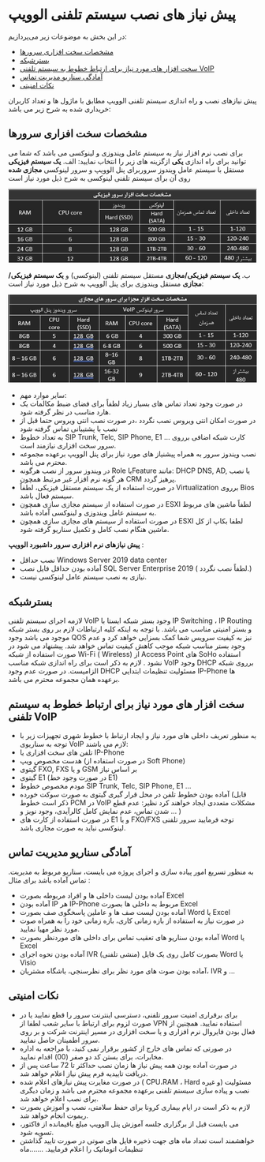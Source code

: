 # پیش نیاز های نصب سیستم تلفنی الوویپ

در این بخش به موضوعات زیر می‌پردازیم:

- [مشخصات سخت افزاری سرورها ]()
- [بسترشبکه ]()
- [سخت افزار های مورد نیاز برای ارتباط خطوط به سیستم تلفنی VoIP ]()
- [آمادگی سناریو مدیریت تماس ]()
- [نکات امنیتی ]()

پیش نیازهای نصب و راه اندازی سیستم تلفنی الوویپ مطابق با ماژول ها و تعداد کاربران خریداری شده به شرح زیر می باشد:

## مشخصات سخت افزاری سرورها 
برای نصب نرم افزار نیاز به سیستم عامل ویندوزی و لینوکسی می باشد که شما می توانید برای راه اندازی **یکی** ازگزینه های زیر را انتخاب نمایید:
     الف. **یک سیستم فیزیکی** مستقل با سیستم عامل ویندوز سروربرای پنل الوویپ و سرور لینوکسی **مجازی شده** روی آن برای سیستم تلفنی لینوکسی به شرح ذیل مورد نیاز است


![فرم پیش نیاز ](./Images/pishniaz-pic1.jpg)

ب.  **یک سیستم فیزیکی/مجازی** مستقل سیستم تلفنی (لینوکسی)  و **یک سیستم فیزیکی/مجازی** مستقل ویندوزی برای پنل الوویپ به شرح ذیل مورد نیاز است:

![فرم پیش نیاز ](./Images/pishniaz-pic2.jpg)

- سایر موارد مهم:
- در صورت وجود تعداد تماس های بسیار زیاد لطفاً برای فضای ضبط مکالمات یک هارد مناسب در نظر گرفته شود.
- در صورت امکان انتی ویروس نصب نگردد ،در صورت نصب انتی ویروس حتما قبل از نصب با پشتیبانی تماس گرفته شود 
- به تعداد خطوط SIP Trunk, Telc, SIP Phone, E1 … کارت شبکه اضافی برروی سرور سخت افزاری نیازمند است.
- نصب ویندوز سرور  به همراه پیشنیاز های مورد نیاز برای پنل الوویپ برعهده مجموعه محترم می باشد.
- در ویندوز سرور از نصب هرگونه Role یاFeature  مانند: DHCP DNS, AD, یا نصب هر گونه نرم افزار غیر مرتبط 
همچون CRM پرهیز گردد.
- در صورت استفاده از یک سیستم مستقل فیزیکی، لطفاً Virtualization برروی Bios سیستم فعال باشد.
- در صورت استفاده از سیستم مجازی سازی همچون ESXI لطفاً ماشین های مربوط به سیستم عامل ویندوزی و لینوکسی آماده باشد.
- در صورت استفاده از سیستم های مجازی سازی همچون  ESXI  لطفا بکاپ از کل ماشین هنگام نصب کامل و تکمیل سناریو گرفته شود.

**پیش نیازهای نرم افزاری سرور داشبورد الوویپ** :
- نصب حداقل Windows Server 2019 data center 
- آماده بودن حداقل فایل نصب SQL Server Enterprise 2019 ( لطفاً نصب نگردد.)
- نیازی به نصب سیستم عامل لینوکسی نیست.

## بسترشبکه

لازمه اجرای سیستم تلفنی VoIP وجود بستر شبکه ایستا با IP Switching ، IP Routing و بستر امنیتی مناسب می باشد. با توجه به اینکه کلیه ارتباطات لازم بر روی بستر شبکه موجود می باشد وجود QOS نیز به کیفیت سرویس شما کمک بسزایی خواهد کرد و عدم وجود بستر مناسب شبکه موجب کاهش کیفیت تماس خواهد شد.
پیشنهاد می شود در صورت استفاده از شبکه Wi-Fi ( Wireless) از Access Point های SoHo استفاده نشود . 
لازم به ذکر است برای راه اندازی شبکه مناسب VoIP وجود DHCP برروی شبکه الزامیست. در صورت عدم وجود DHCP مسئولیت تنظیمات ابتدایی IP-Phone ها برعهده همان مجموعه محترم می باشد.

## سخت افزار های مورد نیاز برای ارتباط خطوط به سیستم تلفنی VoIP

- به منظور تعریف داخلی های مورد نیاز و ایجاد ارتباط با خطوط شهری  تجهیزات زیر با توجه به سناریوی VoIP لازم می باشند:
- تلفن های سخت افزاری یا IP-Phone
- هدست مخصوص ویپ (در صورت استفاده از Soft Phone)
- گیتوی FXO, FXS و یا GSM بر اساس نیاز
- گیتوی E1 (در صورت وجود خط E1)
- مودم مخصوص خطوط  SIP Trunk, Telc, SIP Phone, E1 …
- آماده بودن خطوط تلفن در محل قرار گیری گیتوی به صورت سوکت خورده (قابل ذکر است خطوط PCM در VoIP مشکلات 
متعددی ایجاد خواهند کرد  نظیر: عدم قطع شدن تماس، عدم نمایش کامل کالرآیدی، وجود نویز و ... )
- در صورت استفاده از کارت های E1 و یا FXO/FXS توجه فرمایید سرور تلفنی لینوکسی نباید به صورت مجازی باشد. 

## آمادگی سناریو مدیریت تماس
.به منظور تسریع امور پیاده سازی و اجرای پروژه می بایست، سناریو مربوط به مدیریت تماس آماده باشد
برای مثال :
- آماده بودن لیست داخلی ها و افراد مربوطه  بصورت Excel
- آماده بودن IP هر IP-Phone مربوط به داخلی ها بصورت Excel
- آماده بودن لیست صف ها و عاملین پاسخگوی صف  بصورت Word یا Excel
- در صورت نیاز به استفاده از بازه زمانی کاری، بازه زمانی خود را به همراه صوت مورد نظر مهیا نمایید.
- آماده بودن سناریو های تعقیب تماس برای داخلی های موردنظر بصورت Word یا Excel
- آماده بودن نحوه اجرای IVR (منشی تلفنی) بصورت کامل روی یک فایل  Word یا Visio
- آماده بودن صوت های مورد نظر برای نظرسنجی، باشگاه مشتریان، IVR و ...


##  نکات امنیتی<br>
- برای برقراری امنیت سرور تلفنی، دسترسی اینترنت سرور را قطع نمایید یا در صورت لزوم برای ارتباط با سایر 
شعب لطفا از VPN استفاده نمایید. همچنین از فعال بودن فایروال نرم افزاری و یا سخت افزاری در مسیر اینترنت شرکت 
و بر روی سرور اطمینان حاصل نمایید.
- در صورتی که تماس های خارج از کشور برقرار نمی کنید، با مراجعه به اداره مخابرات، برای بستن کد دو صفر (00)  اقدام نمایید.
- در صورت آماده بودن همه پیش نیاز ها زمان نصب حداکثر تا 72 ساعت پس از دریافت تاییدیه فرم پیش نیاز اعلام خواهد شد. 
- در صورت مغایرت پیش نیازهای اعلام شده ( CPU،RAM ، Hard و غیره) مسئولیت نصب و پیاده سازی سیستم تلفنی برعهده مجموعه محترم می باشد و  زمان دیگری برای نصب اعلام خواهد شد.  
- لازم به ذکر است در ایام بیماری کرونا برای حفظ سلامتی، نصب و آموزش بصورت ریموت انجام خواهد شد.
- می بایست قبل از برگزاری جلسه آموزش پنل الوویپ مبلغ باقیمانده از فاکتور، تسویه شود.
- خواهشمند است تعداد ماه های جهت ذخیره فایل های صوتی در صورت تایید گذاشتن تنظیمات اتوماتیک را اعلام فرمایید. .......ماه